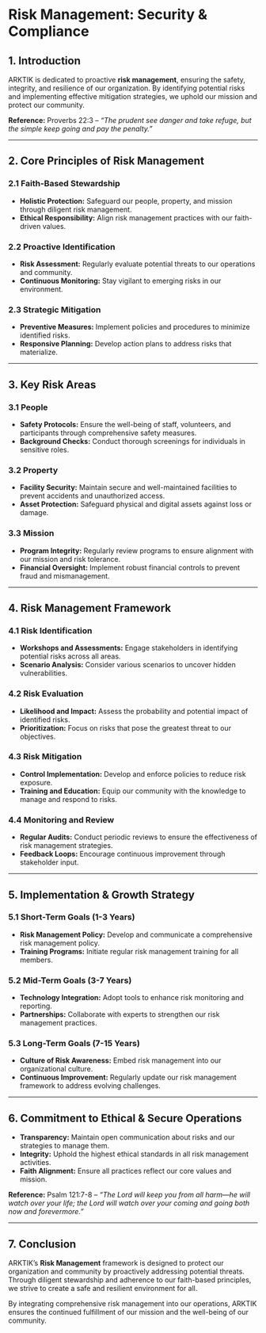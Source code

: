 # **Risk Management: Security & Compliance**

## **1. Introduction**
ARKTIK is dedicated to proactive **risk management**, ensuring the safety, integrity, and resilience of our organization. By identifying potential risks and implementing effective mitigation strategies, we uphold our mission and protect our community.

**Reference:** Proverbs 22:3 – *“The prudent see danger and take refuge, but the simple keep going and pay the penalty.”*

---

## **2. Core Principles of Risk Management**
### **2.1 Faith-Based Stewardship**
- **Holistic Protection:** Safeguard our people, property, and mission through diligent risk management.
- **Ethical Responsibility:** Align risk management practices with our faith-driven values.

### **2.2 Proactive Identification**
- **Risk Assessment:** Regularly evaluate potential threats to our operations and community.
- **Continuous Monitoring:** Stay vigilant to emerging risks in our environment.

### **2.3 Strategic Mitigation**
- **Preventive Measures:** Implement policies and procedures to minimize identified risks.
- **Responsive Planning:** Develop action plans to address risks that materialize.

---

## **3. Key Risk Areas**
### **3.1 People**
- **Safety Protocols:** Ensure the well-being of staff, volunteers, and participants through comprehensive safety measures.
- **Background Checks:** Conduct thorough screenings for individuals in sensitive roles.

### **3.2 Property**
- **Facility Security:** Maintain secure and well-maintained facilities to prevent accidents and unauthorized access.
- **Asset Protection:** Safeguard physical and digital assets against loss or damage.

### **3.3 Mission**
- **Program Integrity:** Regularly review programs to ensure alignment with our mission and risk tolerance.
- **Financial Oversight:** Implement robust financial controls to prevent fraud and mismanagement.

---

## **4. Risk Management Framework**
### **4.1 Risk Identification**
- **Workshops and Assessments:** Engage stakeholders in identifying potential risks across all areas.
- **Scenario Analysis:** Consider various scenarios to uncover hidden vulnerabilities.

### **4.2 Risk Evaluation**
- **Likelihood and Impact:** Assess the probability and potential impact of identified risks.
- **Prioritization:** Focus on risks that pose the greatest threat to our objectives.

### **4.3 Risk Mitigation**
- **Control Implementation:** Develop and enforce policies to reduce risk exposure.
- **Training and Education:** Equip our community with the knowledge to manage and respond to risks.

### **4.4 Monitoring and Review**
- **Regular Audits:** Conduct periodic reviews to ensure the effectiveness of risk management strategies.
- **Feedback Loops:** Encourage continuous improvement through stakeholder input.

---

## **5. Implementation & Growth Strategy**
### **5.1 Short-Term Goals (1-3 Years)**
- **Risk Management Policy:** Develop and communicate a comprehensive risk management policy.
- **Training Programs:** Initiate regular risk management training for all members.

### **5.2 Mid-Term Goals (3-7 Years)**
- **Technology Integration:** Adopt tools to enhance risk monitoring and reporting.
- **Partnerships:** Collaborate with experts to strengthen our risk management practices.

### **5.3 Long-Term Goals (7-15 Years)**
- **Culture of Risk Awareness:** Embed risk management into our organizational culture.
- **Continuous Improvement:** Regularly update our risk management framework to address evolving challenges.

---

## **6. Commitment to Ethical & Secure Operations**
- **Transparency:** Maintain open communication about risks and our strategies to manage them.
- **Integrity:** Uphold the highest ethical standards in all risk management activities.
- **Faith Alignment:** Ensure all practices reflect our core values and mission.

**Reference:** Psalm 121:7-8 – *“The Lord will keep you from all harm—he will watch over your life; the Lord will watch over your coming and going both now and forevermore.”*

---

## **7. Conclusion**
ARKTIK’s **Risk Management** framework is designed to protect our organization and community by proactively addressing potential threats. Through diligent stewardship and adherence to our faith-based principles, we strive to create a safe and resilient environment for all.

By integrating comprehensive risk management into our operations, ARKTIK ensures the continued fulfillment of our mission and the well-being of our community.

